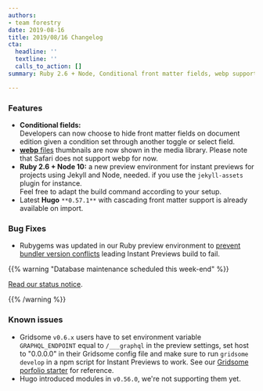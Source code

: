 ```yaml
---
authors:
- team forestry
date: 2019-08-16
title: 2019/08/16 Changelog
cta:
  headline: ''
  textline: ''
  calls_to_action: []
summary: Ruby 2.6 + Node, Conditional front matter fields, webp support, and more.

---
```

### Features

* **Conditional fields:**  
  Developers can now choose to hide front matter fields on document edition given a condition set through another toggle or select field.
* [**webp** files](https://caniuse.com/#feat=webp) thumbnails are now shown in the media library. Please note that Safari does not support webp for now.
* **Ruby 2.6 + Node 10:** a new preview environment for instant previews for projects using Jekyll and Node, needed. if you use the `jekyll-assets` plugin for instance.  
  Feel free to adapt the build command according to your setup.
* Latest **Hugo** `**0.57.1**` with cascading front matter support is already available on import.

### Bug Fixes

* Rubygems was updated in our Ruby preview environment to [prevent bundler version conflicts](https://bundler.io/blog/2019/05/14/solutions-for-cant-find-gem-bundler-with-executable-bundle.html) leading Instant Previews build to fail.

{{% warning "Database maintenance scheduled this week-end" %}}

[Read our status notice](https://status.forestry.io/incidents/v3b82vxh6yb5).

{{% /warning %}}

### Known issues

* Gridsome `v0.6.x` users have to set environment variable `GRAPHQL_ENDPOINT` equal to `/___graphql` in the preview settings, set host to "0.0.0.0" in their Gridsome config file and make sure to run `gridsome develop` in a npm script for Instant Previews to work.
  See our [Gridsome porfolio starter](https://github.com/itsnwa/gridsome-forestry-starter) for reference.
* Hugo introduced modules in `v0.56.0`, we're not supporting them yet.